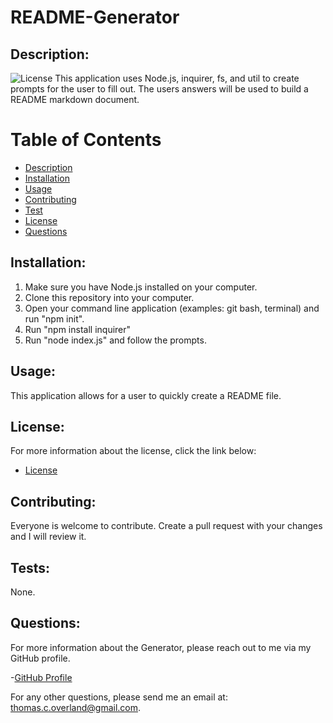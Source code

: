 # README-Generator
    
## Description:
   ![License](https://img.shields.io/badge/License--blue.svg "License Badge")
   This application uses Node.js, inquirer, fs, and util to create prompts for the user to fill out.  The users answers will be used to build a README markdown document.

   # Table of Contents
    
   - [Description](#description)
   - [Installation](#installation)
   - [Usage](#usage)
   - [Contributing](#contributing)
   - [Test](#tests)
   - [License](#license)
   - [Questions](#questions)
    
 ## Installation:
   1. Make sure you have Node.js installed on your computer.  
   2. Clone this repository into your computer.  
   3. Open your command line application (examples: git bash, terminal) and run "npm init".  
   4. Run "npm install inquirer"  
   5. Run "node index.js" and follow the prompts.  

  ## Usage:
   This application allows for a user to quickly create a README file.

   ## License:
   For more information about the license, click the link below:

   - [License](https://opensource.org/licenses/)

   ## Contributing:
   Everyone is welcome to contribute.  Create a pull request with your changes and I will review it.

   ## Tests:
   None.

   ## Questions:
   For more information about the Generator, please reach out to me via my GitHub profile.

   -[GitHub Profile](https://github.com/TomOverland)

   For any other questions, please send me an email at: thomas.c.overland@gmail.com.
    
